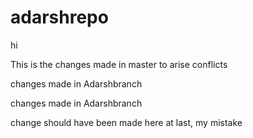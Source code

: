 # adarshrepo

hi



This is the changes made in master to arise conflicts

changes made in Adarshbranch


changes made in Adarshbranch

change should have been made here at last, my mistake

